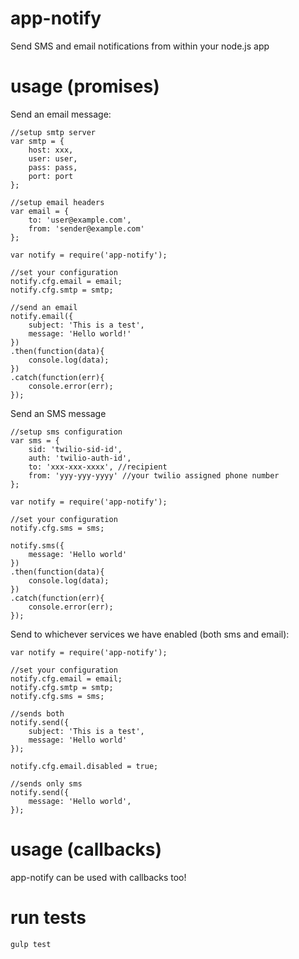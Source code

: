 app-notify
==========

Send SMS and email notifications from within your node.js app

# usage (promises)

Send an email message:

    //setup smtp server
    var smtp = {
        host: xxx,
        user: user,
        pass: pass,
        port: port
    };
    
    //setup email headers
    var email = {
        to: 'user@example.com',
        from: 'sender@example.com'
    };

    var notify = require('app-notify');

    //set your configuration
    notify.cfg.email = email;
    notify.cfg.smtp = smtp;
    
    //send an email
    notify.email({
        subject: 'This is a test',
        message: 'Hello world!'
    })
    .then(function(data){
        console.log(data);
    })
    .catch(function(err){
        console.error(err);
    });

Send an SMS message    

    //setup sms configuration
    var sms = {
        sid: 'twilio-sid-id',
        auth: 'twilio-auth-id',
        to: 'xxx-xxx-xxxx', //recipient
        from: 'yyy-yyy-yyyy' //your twilio assigned phone number
    };
    
    var notify = require('app-notify');

    //set your configuration
    notify.cfg.sms = sms;

    notify.sms({
        message: 'Hello world'
    })
    .then(function(data){
        console.log(data);
    })
    .catch(function(err){
        console.error(err);
    });

Send to whichever services we have enabled (both sms and email):

    var notify = require('app-notify');

    //set your configuration
    notify.cfg.email = email;
    notify.cfg.smtp = smtp;
    notify.cfg.sms = sms;

    //sends both
    notify.send({
        subject: 'This is a test',
        message: 'Hello world'
    });

    notify.cfg.email.disabled = true;
    
    //sends only sms
    notify.send({
        message: 'Hello world',
    });

# usage (callbacks)

app-notify can be used with callbacks too!

# run tests

    gulp test
